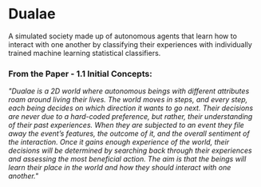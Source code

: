 # Dualae
A simulated society made up of autonomous agents that learn how to interact with one another by classifying their experiences with individually trained machine learning statistical classifiers.

### From the Paper - 1.1 Initial Concepts:

*"Dualae is a 2D world where autonomous beings with different attributes roam around living their lives. The world moves in steps, and every step, each being decides on which direction it wants to go next. Their decisions are never due to a hard-coded preference, but rather, their understanding of their past experiences. When they are subjected to an event they file away the event’s features, the outcome of it, and the overall sentiment of the interaction. Once it gains enough experience of the world, their decisions will be determined by searching back through their experiences and assessing the most beneficial action. The aim is that the beings will learn their place in the world and how they should interact with one another."*
